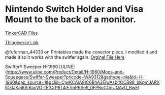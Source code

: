 # Nintendo Switch Holder and Visa Mount to the back of a monitor.

[TinkerCAD Files](https://www.tinkercad.com/things/26aMmpxLi4a)

[Thingiverse Link](https://www.thingiverse.com/thing:4821196)


@fuferman_44333 on Printables made the conector piece. I modifed it and made it so it works with the switfer again. [Orginal File Here](https://www.printables.com/model/272122-swiffer-broomstick-paint-pole-adapter)

Swiffer® Sweeper H-1960 [ULINE] (https://www.uline.com/Product/Detail/H-1960/Mops-and-Squeegees/Swiffer-Sweeper?pricode=WA9312&gadtype=pla&id=H-1960&gad_source=1&gclid=CjwKCAiA9IC6BhA3EiwAsbltOCB98_bKpmJARXICkIJKaj8Sr6acVG-fEfCrP8T4iF7mP6Se9_0FPBoCOnUQAvD_BwE)
